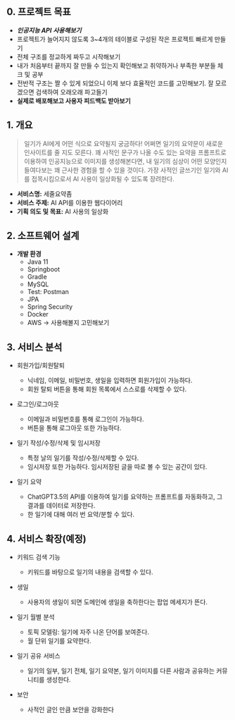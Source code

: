 ## 0. 프로젝트 목표

- ***인공지능 API 사용해보기***
- 프로젝트가 늘어지지 않도록 3~4개의 테이블로 구성된 작은 프로젝트 빠르게 만들기
- 전체 구조를 정교하게 짜두고 시작해보기
- 내가 처음부터 끝까지 잘 만들 수 있는지 확인해보고 취약하거나 부족한 부분들 체크 및 공부
- 전반적 구조는 짤 수 있게 되었으니 이제 보다 효율적인 코드를 고민해보기. 잘 모르겠으면 검색하여 오래오래 파고들기
- **실제로 배포해보고 사용자 피드백도 받아보기**

## 1. 개요

> 일기가 AI에게 어떤 식으로 요약될지 궁금하다! 어쩌면 일기의 요약문이 새로운 인사이트를 줄 지도 모른다. 꽤 시적인 문구가 나올 수도 있는 요약을 프롬프트로 이용하여 인공지능으로 이미지를 생성해본다면, 내 일기의 심상이 어떤 모양인지 들여다보는 꽤 근사한 경험을 할 수 있을 것이다. 가장 사적인 글쓰기인 일기와 AI를 접목시킴으로서 AI 사용이 일상화될 수 있도록 장려한다.
> 
- **서비스명:** 세줄요약좀
- **서비스 주제:** AI API를 이용한 웹다이어리
- **기획 의도 및 목표:** AI 사용의 일상화

## 2. 소프트웨어 설계

- **개발 환경**
    - Java 11
    - Springboot
    - Gradle
    - MySQL
    - Test: Postman
    - JPA
    - Spring Security
    - Docker
    - AWS → 사용해볼지 고민해보기
    

## 3. 서비스 분석

- 회원가입/회원탈퇴
    - 닉네임, 이메일, 비밀번호, 생일을 입력하면 회원가입이 가능하다.
    - 회원 탈퇴 버튼을 통해 회원 목록에서 스스로를 삭제할 수 있다.
    
- 로그인/로그아웃
    - 이메일과 비밀번호를 통해 로그인이 가능하다.
    - 버튼을 통해 로그아웃 또한 가능하다.
    
- 일기 작성/수정/삭제 및 임시저장
    - 특정 날의 일기를 작성/수정/삭제할 수 있다.
    - 임시저장 또한 가능하다. 임시저장된 글을 따로 볼 수 있는 공간이 있다.
    
- 일기 요약
    - ChatGPT3.5의 API를 이용하여 일기를 요약하는 프롬프트를 자동화하고, 그 결과를 데이터로 저장한다.
    - 한 일기에 대해 여러 번 요약/분할 수 있다.
    

## 4. 서비스 확장(예정)

- 키워드 검색 기능
    - 키워드를 바탕으로 일기의 내용을 검색할 수 있다.
    
- 생일
    - 사용자의 생일이 되면 도메인에 생일을 축하한다는 팝업 메세지가 뜬다.
    
- 일기 월별 분석
    - 토픽 모델링: 일기에 자주 나온 단어를 보여준다.
    - 월 단위 일기를 요약한다.
    
- 일기 공유 서비스
    - 일기의 일부, 일기 전체, 일기 요약본, 일기 이미지를 다른 사람과 공유하는 커뮤니티를 생성한다.
    
- 보안
    - 사적인 글인 만큼 보안을 강화한다
